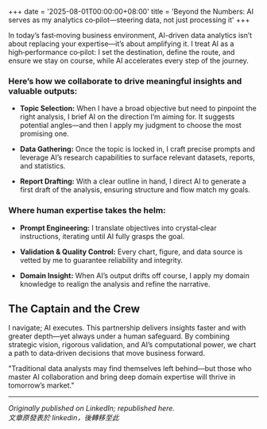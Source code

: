 +++
date = '2025-08-01T00:00:00+08:00'
title = 'Beyond the Numbers: AI serves as my analytics co‑pilot—steering data, not just processing it'
+++

In today’s fast‑moving business environment, AI-driven data analytics isn’t about replacing your expertise—it’s about amplifying it. I treat AI as a high‑performance co‑pilot: I set the destination, define the route, and ensure we stay on course, while AI accelerates every step of the journey.

### Here’s how we collaborate to drive meaningful insights and valuable outputs:
* **Topic Selection:** When I have a broad objective but need to pinpoint the right analysis, I brief AI on the direction I’m aiming for. It suggests potential angles—and then I apply my judgment to choose the most promising one.

* **Data Gathering:** Once the topic is locked in, I craft precise prompts and leverage AI’s research capabilities to surface relevant datasets, reports, and statistics.

* **Report Drafting:** With a clear outline in hand, I direct AI to generate a first draft of the analysis, ensuring structure and flow match my goals.

### Where human expertise takes the helm:
* **Prompt Engineering:** I translate objectives into crystal‑clear instructions, iterating until AI fully grasps the goal.

* **Validation & Quality Control:** Every chart, figure, and data source is vetted by me to guarantee reliability and integrity.

* **Domain Insight:** When AI’s output drifts off course, I apply my domain knowledge to realign the analysis and refine the narrative.

## The Captain and the Crew
I navigate; AI executes. This partnership delivers insights faster and with greater depth—yet always under a human safeguard. By combining strategic vision, rigorous validation, and AI’s computational power, we chart a path to data‑driven decisions that move business forward.

"Traditional data analysts may find themselves left behind—but those who master AI collaboration and bring deep domain expertise will thrive in tomorrow’s market."


---
*Originally published on LinkedIn; republished here.* <br>
*文章原發表於 linkedin，後轉移至此*
